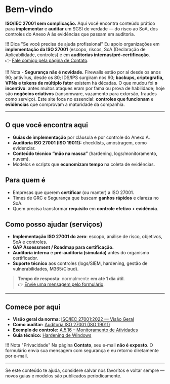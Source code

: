 # Bem-vindo

**ISO/IEC 27001 sem complicação.** Aqui você encontra conteúdo prático para **implementar** e **auditar** um SGSI de verdade — do risco ao SoA, dos controles do Anexo A às evidências que passam em auditoria.

!!! Dica "Se você precisa de ajuda profissional"
    Eu apoio organizações em **implementação da ISO 27001** (escopo, riscos, SoA (Declaração de Aplicabilidade, controles) e em **auditorias internas/pré-certificação**.  
    👉 [Fale comigo pela página de Contato](/contato/).

!!! Nota - **Segurança não é novidade.** Firewalls estão por aí desde os anos 90; antivírus, desde os 80; IDS/IPS surgiram nos 90; **backups, criptografia, VPNs e tokens de múltiplo fator** existem há décadas. O que mudou foi **o incentivo**: antes muitos ataques eram por fama ou prova de habilidade; hoje são **negócios criativos** (ransomware, vazamento para extorsão, fraudes como serviço). Este site foca no essencial: **controles que funcionam** e **evidências** que comprovam a maturidade da companhia.

---

## O que você encontra aqui
- **Guias de implementação** por cláusula e por controle do Anexo A.  
- **Auditoria ISO 27001 (ISO 19011):** checklists, amostragem, como evidenciar.  
- **Conteúdo técnico “mão na massa”** (hardening, logs/monitoramento, nuvem).  
- Modelos e scripts que **economizam tempo** na coleta de evidências.

## Para quem é
- Empresas que querem **certificar** (ou manter) a ISO 27001.  
- Times de GRC e Segurança que buscam **ganhos rápidos** e clareza no SoA.  
- Quem precisa transformar **requisito** em **controle efetivo + evidência**.

## Como posso ajudar (serviços)
- **Implementação ISO 27001 do zero**: escopo, análise de risco, objetivos, SoA e controles.  
- **GAP Assessment / Roadmap para certificação.**  
- **Auditoria interna** e **pré-auditoria (simulada)** antes do organismo certificador.  
- **Suporte técnico** aos controles (logs/SIEM, hardening, gestão de vulnerabilidades, M365/Cloud).

> **Tempo de resposta**: normalmente **em até 1 dia útil**.  
> 👉 [Envie uma mensagem pelo formulário](/contato/).

---

## Comece por aqui
- **Visão geral da norma:** [ISO/IEC 27001:2022 — Visão Geral](iso27001/overview.md)  
- **Como auditar:** [Auditoria ISO 27001 (ISO 19011)](iso27001/auditoria.md)  
- **Exemplo de controle:** [A.5.16 – Monitoramento de Atividades](iso27001/controles/A.5.16-monitoramento.md)  
- **Guia técnico:** [Hardening de Windows](tecnicos/hardening-windows.md)

!!! Nota "Privacidade"
    Na página **Contato**, seu e-mail **não é exposto**. O formulário envia sua mensagem com segurança e eu retorno diretamente por e-mail.

---

Se este conteúdo te ajuda, considere salvar nos favoritos e voltar sempre — novos guias e modelos são publicados periodicamente.
